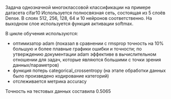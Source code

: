 Задача однозначной многоклассовой классификации на примере датасета cifar10
Используется полносвязная сеть, состоящая из 5 слоёв Dense. В слоях 512, 256, 128, 64 и 10 нейронов соответственно.
На выходном слое используется функция активации softmax.

В цикле обучения используются:
- оптимизатор adam (показал в сравнении с rmsprop точность на 10% большую и более плавные графики ошибки и точности;
                    по утверждению документации adam эффективе в вычислительном отношении для задач,
                    которые являются большими с точки зрения данных/параметров)                   
- функция потерь categorical_crossentropy (на этапе обработки данных было произведено кодирование категорий)
- отслеживается метрика accuracy




Точность на тестовых данных составила 0.5065
